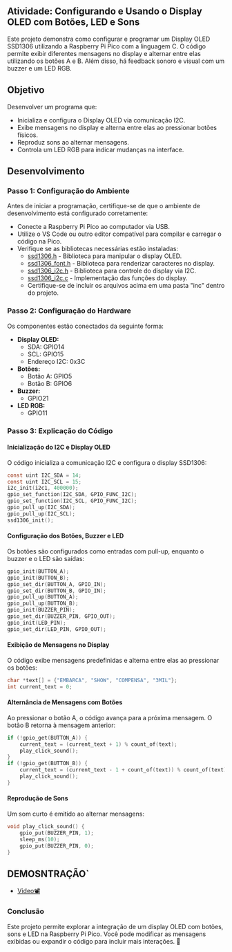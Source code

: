 

## Atividade: Configurando e Usando o Display OLED com Botões, LED e Sons 

Este projeto demonstra como configurar e programar um Display OLED SSD1306 utilizando a Raspberry Pi Pico com a linguagem C. O código permite exibir diferentes mensagens no display e alternar entre elas utilizando os botões A e B. Além disso, há feedback sonoro e visual com um buzzer e um LED RGB.

## Objetivo

Desenvolver um programa que:
- Inicializa e configura o Display OLED via comunicação I2C.
- Exibe mensagens no display e alterna entre elas ao pressionar botões físicos.
- Reproduz sons ao alternar mensagens.
- Controla um LED RGB para indicar mudanças na interface.

## Desenvolvimento

### Passo 1: Configuração do Ambiente

Antes de iniciar a programação, certifique-se de que o ambiente de desenvolvimento está configurado corretamente:

- Conecte a Raspberry Pi Pico ao computador via USB.
- Utilize o VS Code ou outro editor compatível para compilar e carregar o código na Pico.
- Verifique se as bibliotecas necessárias estão instaladas:
  - [ssd1306.h](https://github.com/BitDogLab/BitDogLab-C/blob/main/display_oled/inc/ssd1306.h) - Biblioteca para manipular o display OLED.
  - [ssd1306_font.h](https://github.com/BitDogLab/BitDogLab-C/blob/main/display_oled/inc/ssd1306_font.h) - Biblioteca para renderizar caracteres no display.
  - [ssd1306_i2c.h](https://github.com/BitDogLab/BitDogLab-C/blob/main/display_oled/inc/ssd1306_i2c.h) - Biblioteca para controle do display via I2C.
  - [ssd1306_i2c.c](https://github.com/BitDogLab/BitDogLab-C/blob/main/display_oled/inc/ssd1306_i2c.c) - Implementação das funções do display.
  - Certifique-se de incluir os arquivos acima em uma pasta "inc" dentro do projeto.

### Passo 2: Configuração do Hardware

Os componentes estão conectados da seguinte forma:
- **Display OLED:**
  - SDA: GPIO14
  - SCL: GPIO15
  - Endereço I2C: 0x3C
- **Botões:**
  - Botão A: GPIO5
  - Botão B: GPIO6
- **Buzzer:**
  - GPIO21
- **LED RGB:**
  - GPIO11

### Passo 3: Explicação do Código

#### Inicialização do I2C e Display OLED
O código inicializa a comunicação I2C e configura o display SSD1306:
```c
const uint I2C_SDA = 14;
const uint I2C_SCL = 15;
i2c_init(i2c1, 400000);
gpio_set_function(I2C_SDA, GPIO_FUNC_I2C);
gpio_set_function(I2C_SCL, GPIO_FUNC_I2C);
gpio_pull_up(I2C_SDA);
gpio_pull_up(I2C_SCL);
ssd1306_init();
```

#### Configuração dos Botões, Buzzer e LED
Os botões são configurados como entradas com pull-up, enquanto o buzzer e o LED são saídas:
```c
gpio_init(BUTTON_A);
gpio_init(BUTTON_B);
gpio_set_dir(BUTTON_A, GPIO_IN);
gpio_set_dir(BUTTON_B, GPIO_IN);
gpio_pull_up(BUTTON_A);
gpio_pull_up(BUTTON_B);
gpio_init(BUZZER_PIN);
gpio_set_dir(BUZZER_PIN, GPIO_OUT);
gpio_init(LED_PIN);
gpio_set_dir(LED_PIN, GPIO_OUT);
```

#### Exibição de Mensagens no Display
O código exibe mensagens predefinidas e alterna entre elas ao pressionar os botões:
```c
char *text[] = {"EMBARCA", "SHOW", "COMPENSA", "3MIL"};
int current_text = 0;
```

#### Alternância de Mensagens com Botões
Ao pressionar o botão A, o código avança para a próxima mensagem. O botão B retorna à mensagem anterior:
```c
if (!gpio_get(BUTTON_A)) {
    current_text = (current_text + 1) % count_of(text);
    play_click_sound();
}
if (!gpio_get(BUTTON_B)) {
    current_text = (current_text - 1 + count_of(text)) % count_of(text);
    play_click_sound();
}
```

#### Reprodução de Sons
Um som curto é emitido ao alternar mensagens:
```c
void play_click_sound() {
    gpio_put(BUZZER_PIN, 1);
    sleep_ms(10);
    gpio_put(BUZZER_PIN, 0);
}
```

## DEMOSNTRAÇÃO`
- [Video📽️](https://drive.google.com/file/d/1WfHSLCRb6MUJxLy5mM64jLmliktWO8A5/view?usp=drivesdk)




### Conclusão
Este projeto permite explorar a integração de um display OLED com botões, sons e LED na Raspberry Pi Pico. Você pode modificar as mensagens exibidas ou expandir o código para incluir mais interações. 🚀

